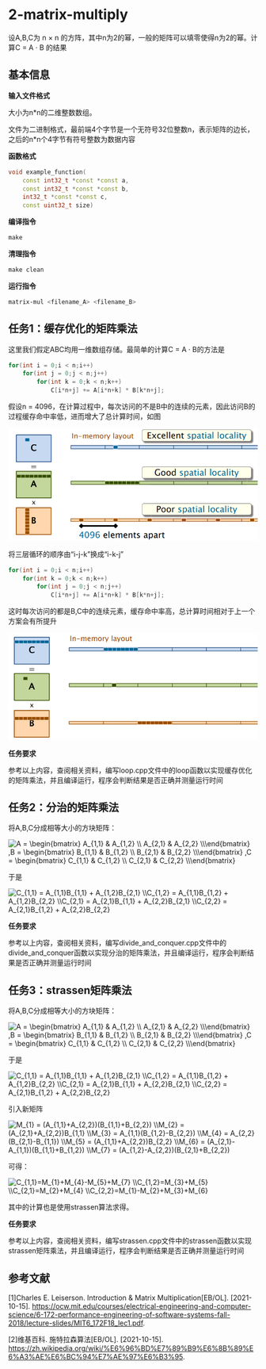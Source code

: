 # 2-matrix-multiply

设A,B,C为 n × n 的方阵，其中n为2的幂，一般的矩阵可以填零使得n为2的幂。计算C = A · B 的结果

## 基本信息

**输入文件格式**

大小为n*n的二维整数数组。

文件为二进制格式，最前端4个字节是一个无符号32位整数n，表示矩阵的边长，之后的n*n个4字节有符号整数为数据内容

**函数格式**

```c++
void example_function(
    const int32_t *const *const a,
    const int32_t *const *const b,
    int32_t *const *const c,
    const uint32_t size)
```

**编译指令**

```makefile
make
```

**清理指令**

```makefile
make clean
```

**运行指令**

```bash
matrix-mul <filename_A> <filename_B>
```



## 任务1：缓存优化的矩阵乘法

这里我们假定ABC均用一维数组存储。最简单的计算C = A · B的方法是

```c++
for(int i = 0;i < n;i++)
	for(int j = 0;j < n;j++)
        for(int k = 0;k < n;k++)
            C[i*n+j] += A[i*n+k] * B[k*n+j];
```

假设n = 4096，在计算过程中，每次访问的不是B中的连续的元素，因此访问B的过程缓存命中率低，进而增大了总计算时间，如图

![1](pics/1.png)

将三层循环的顺序由“i-j-k”换成“i-k-j”

```c++
for(int i = 0;i < n;i++)
	for(int k = 0;k < n;k++)
        for(int j = 0;j < n;j++)
            C[i*n+j] += A[i*n+k] * B[k*n+j];
```

这时每次访问的都是B,C中的连续元素，缓存命中率高，总计算时间相对于上一个方案会有所提升

![2](pics/2.png)

**任务要求**

参考以上内容，查阅相关资料，编写loop.cpp文件中的loop函数以实现缓存优化的矩阵乘法，并且编译运行，程序会判断结果是否正确并测量运行时间



## 任务2：分治的矩阵乘法

将A,B,C分成相等大小的方块矩阵：

<img src="https://latex.codecogs.com/svg.image?A&space;=&space;\begin{bmatrix}&space;&space;&space;&space;A_{1,1}&space;&space;&&space;A_{1,2}&space;\\&space;&space;A_{2,1}&space;&&space;A_{2,2}&space;\\\end{bmatrix}&space;,B&space;=&space;\begin{bmatrix}&space;&space;&space;&space;B_{1,1}&space;&space;&&space;B_{1,2}&space;\\&space;&space;B_{2,1}&space;&&space;B_{2,2}&space;\\\end{bmatrix}&space;,C&space;=&space;\begin{bmatrix}&space;&space;&space;&space;C_{1,1}&space;&space;&&space;C_{1,2}&space;\\&space;&space;C_{2,1}&space;&&space;C_{2,2}&space;\\\end{bmatrix}" title="A = \begin{bmatrix} A_{1,1} & A_{1,2} \\ A_{2,1} & A_{2,2} \\\end{bmatrix} ,B = \begin{bmatrix} B_{1,1} & B_{1,2} \\ B_{2,1} & B_{2,2} \\\end{bmatrix} ,C = \begin{bmatrix} C_{1,1} & C_{1,2} \\ C_{2,1} & C_{2,2} \\\end{bmatrix}" />

于是

<img src="https://latex.codecogs.com/svg.image?C_{1,1}&space;=&space;A_{1,1}B_{1,1}&space;&plus;&space;A_{1,2}B_{2,1}&space;\\C_{1,2}&space;=&space;A_{1,1}B_{1,2}&space;&plus;&space;A_{1,2}B_{2,2}&space;\\C_{2,1}&space;=&space;A_{2,1}B_{1,1}&space;&plus;&space;A_{2,2}B_{2,1}&space;\\C_{2,2}&space;=&space;A_{2,1}B_{1,2}&space;&plus;&space;A_{2,2}B_{2,2}" title="C_{1,1} = A_{1,1}B_{1,1} + A_{1,2}B_{2,1} \\C_{1,2} = A_{1,1}B_{1,2} + A_{1,2}B_{2,2} \\C_{2,1} = A_{2,1}B_{1,1} + A_{2,2}B_{2,1} \\C_{2,2} = A_{2,1}B_{1,2} + A_{2,2}B_{2,2}" />

**任务要求**

参考以上内容，查阅相关资料，编写divide_and_conquer.cpp文件中的divide_and_conquer函数以实现分治的矩阵乘法，并且编译运行，程序会判断结果是否正确并测量运行时间



## 任务3：strassen矩阵乘法

将A,B,C分成相等大小的方块矩阵：

<img src="https://latex.codecogs.com/svg.image?A&space;=&space;\begin{bmatrix}&space;&space;&space;&space;A_{1,1}&space;&space;&&space;A_{1,2}&space;\\&space;&space;A_{2,1}&space;&&space;A_{2,2}&space;\\\end{bmatrix}&space;,B&space;=&space;\begin{bmatrix}&space;&space;&space;&space;B_{1,1}&space;&space;&&space;B_{1,2}&space;\\&space;&space;B_{2,1}&space;&&space;B_{2,2}&space;\\\end{bmatrix}&space;,C&space;=&space;\begin{bmatrix}&space;&space;&space;&space;C_{1,1}&space;&space;&&space;C_{1,2}&space;\\&space;&space;C_{2,1}&space;&&space;C_{2,2}&space;\\\end{bmatrix}" title="A = \begin{bmatrix} A_{1,1} & A_{1,2} \\ A_{2,1} & A_{2,2} \\\end{bmatrix} ,B = \begin{bmatrix} B_{1,1} & B_{1,2} \\ B_{2,1} & B_{2,2} \\\end{bmatrix} ,C = \begin{bmatrix} C_{1,1} & C_{1,2} \\ C_{2,1} & C_{2,2} \\\end{bmatrix}" />



于是

<img src="https://latex.codecogs.com/svg.image?C_{1,1}&space;=&space;A_{1,1}B_{1,1}&space;&plus;&space;A_{1,2}B_{2,1}&space;\\C_{1,2}&space;=&space;A_{1,1}B_{1,2}&space;&plus;&space;A_{1,2}B_{2,2}&space;\\C_{2,1}&space;=&space;A_{2,1}B_{1,1}&space;&plus;&space;A_{2,2}B_{2,1}&space;\\C_{2,2}&space;=&space;A_{2,1}B_{1,2}&space;&plus;&space;A_{2,2}B_{2,2}" title="C_{1,1} = A_{1,1}B_{1,1} + A_{1,2}B_{2,1} \\C_{1,2} = A_{1,1}B_{1,2} + A_{1,2}B_{2,2} \\C_{2,1} = A_{2,1}B_{1,1} + A_{2,2}B_{2,1} \\C_{2,2} = A_{2,1}B_{1,2} + A_{2,2}B_{2,2}" />

引入新矩阵

<img src="https://latex.codecogs.com/svg.image?M_{1}&space;=&space;(A_{1,1}&plus;A_{2,2})(B_{1,1}&plus;B_{2,2})&space;\\M_{2}&space;=&space;(A_{2,1}&plus;A_{2,2})B_{1,1}&space;\\M_{3}&space;=&space;A_{1,1}(B_{1,2}-B_{2,2})&space;\\M_{4}&space;=&space;A_{2,2}(B_{2,1}-B_{1,1})&space;\\M_{5}&space;=&space;(A_{1,1}&plus;A_{2,2})B_{2,2}&space;\\M_{6}&space;=&space;(A_{2,1}-A_{1,1})(B_{1,1}&plus;B_{1,2})&space;\\M_{7}&space;=&space;(A_{1,2}-A_{2,2})(B_{2,1}&plus;B_{2,2})" title="M_{1} = (A_{1,1}+A_{2,2})(B_{1,1}+B_{2,2}) \\M_{2} = (A_{2,1}+A_{2,2})B_{1,1} \\M_{3} = A_{1,1}(B_{1,2}-B_{2,2}) \\M_{4} = A_{2,2}(B_{2,1}-B_{1,1}) \\M_{5} = (A_{1,1}+A_{2,2})B_{2,2} \\M_{6} = (A_{2,1}-A_{1,1})(B_{1,1}+B_{1,2}) \\M_{7} = (A_{1,2}-A_{2,2})(B_{2,1}+B_{2,2})"/>

可得：

<img src="https://latex.codecogs.com/svg.image?C_{1,1}=M_{1}&plus;M_{4}-M_{5}&plus;M_{7}&space;\\C_{1,2}=M_{3}&plus;M_{5}&space;\\C_{2,1}=M_{2}&plus;M_{4}&space;\\C_{2,2}=M_{1}-M_{2}&plus;M_{3}&plus;M_{6}" title="C_{1,1}=M_{1}+M_{4}-M_{5}+M_{7} \\C_{1,2}=M_{3}+M_{5} \\C_{2,1}=M_{2}+M_{4} \\C_{2,2}=M_{1}-M_{2}+M_{3}+M_{6}" />

其中的计算也是使用strassen算法求得。

**任务要求**

参考以上内容，查阅相关资料，编写strassen.cpp文件中的strassen函数以实现strassen矩阵乘法，并且编译运行，程序会判断结果是否正确并测量运行时间



## 参考文献

\[1\]Charles E. Leiserson. Introduction & Matrix Multiplication[EB/OL]. [2021-10-15]. https://ocw.mit.edu/courses/electrical-engineering-and-computer-science/6-172-performance-engineering-of-software-systems-fall-2018/lecture-slides/MIT6_172F18_lec1.pdf.

\[2\]维基百科. 施特拉森算法[EB/OL]. [2021-10-15]. https://zh.wikipedia.org/wiki/%E6%96%BD%E7%89%B9%E6%8B%89%E6%A3%AE%E6%BC%94%E7%AE%97%E6%B3%95.